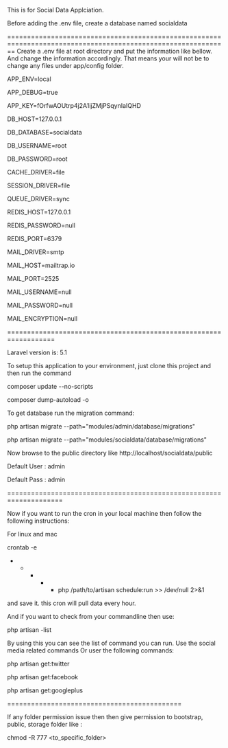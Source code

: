 This is for Social Data Applciation.

Before adding the .env file, create a database named socialdata

==============================================================================================================
Create a .env file at root directory and put the information like bellow. And change the information accordingly. That means your will not be to change any files under app/config folder.

APP_ENV=local

APP_DEBUG=true

APP_KEY=fOrfwAOUtrp4j2A1ijZMjPSqynIaIQHD


DB_HOST=127.0.0.1

DB_DATABASE=socialdata

DB_USERNAME=root

DB_PASSWORD=root


CACHE_DRIVER=file

SESSION_DRIVER=file

QUEUE_DRIVER=sync


REDIS_HOST=127.0.0.1

REDIS_PASSWORD=null

REDIS_PORT=6379


MAIL_DRIVER=smtp

MAIL_HOST=mailtrap.io

MAIL_PORT=2525

MAIL_USERNAME=null

MAIL_PASSWORD=null

MAIL_ENCRYPTION=null

 
==================================================================

Laravel version is: 5.1

To setup this application to your environment, just clone this project and then run the command

composer update --no-scripts

composer dump-autoload -o


To get database run the migration command:

php artisan migrate --path="modules/admin/database/migrations"

php artisan migrate --path="modules/socialdata/database/migrations"

Now browse to the public directory like http://localhost/socialdata/public

Default User : admin

Default Pass : admin


====================================================================

Now if you want to run the cron in your local machine then follow the following instructions:

For linux and mac

crontab -e

* * * * * php /path/to/artisan schedule:run >> /dev/null 2>&1

and save it. this cron will pull data every hour.


And if you want to check from your commandline then use:

php artisan -list

By using this you can see the list of command you can run. Use the social media related commands Or user the following commands:


php artisan get:twitter

php artisan get:facebook

php artisan get:googleplus



============================================

If any folder permission issue then then give permission to bootstrap, public, storage folder like :

chmod -R 777 <to_specific_folder>



